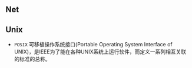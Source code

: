 ## Net

## Unix

- `POSIX` 可移植操作系统接口(Portable Operating System Interface of UNIX)，是IEEE为了能在各种UNIX系统上运行软件，而定义一系列相互关联的标准的总称。


